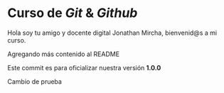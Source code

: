 # Curso de _Git_ & _Github_

Hola soy tu amigo y docente digital Jonathan Mircha, bienvenid@s a mi curso.

Agregando más contenido al README

Este commit es para oficializar nuestra versión **1.0.0**

Cambio de prueba